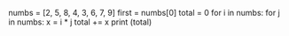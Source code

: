 numbs = [2, 5, 8, 4, 3, 6, 7, 9] 
first = numbs[0]
total = 0
for i in numbs:
	for j in numbs:
		x = i * j
		total += x
print (total)
